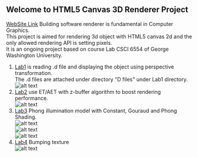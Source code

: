 ## Welcome to HTML5 Canvas 3D Renderer Project
[WebSite Link](https://yuandong-chen.github.io/GraphicsLab/)
Building software renderer is fundamental in Computer Graphics.<br>
This project is aimed for rendering 3d object with HTML5 canvas 2d and the only allowed rendering API is setting pixels.<br>
It is an ongoing project based on course Lab CSCI 6554 of George Washington University.<br>
1. [Lab1](https://yuandong-chen.github.io/GraphicsLab/Lab1/index.html) is reading .d file and displaying the object using perspective transformation. <br>
The .d files are attached under directory "D files" under Lab1 directory.<br>
![alt text](https://yuandong-chen.github.io/GraphicsLab/Lab1/HW1.gif) <br>
2. [Lab2](https://yuandong-chen.github.io/GraphicsLab/Lab2/index.html) use ET/AET with z-buffer algorithm to boost rendering performance. <br>
![alt text](https://yuandong-chen.github.io/GraphicsLab/Lab2/HW2.gif) <br>
3. [Lab3](https://yuandong-chen.github.io/GraphicsLab/Lab3/index.html) Phong illumination model with Constant, Gouraud and Phong Shading. <br>
![alt text](https://yuandong-chen.github.io/GraphicsLab/Lab3/Constant.gif) <br>
![alt text](https://yuandong-chen.github.io/GraphicsLab/Lab3/Gouraud.gif) <br>
![alt text](https://yuandong-chen.github.io/GraphicsLab/Lab3/Phong.gif) <br>
4. [Lab4](https://yuandong-chen.github.io/GraphicsLab/Lab4/index.html) Bumping texture<br>
![alt text](https://yuandong-chen.github.io/GraphicsLab/Lab4/Rotten_iron_donut.gif) <br>
